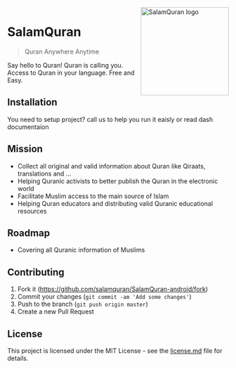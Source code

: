 <img src="https://raw.githubusercontent.com/salamquran/SalamQuran-website/master/public_html/static/images/logo.png" alt="SalamQuran logo" align="right" width="200px"/>

# SalamQuran
> Quran Anywhere Anytime

Say hello to Quran! Quran is calling you.
Access to Quran in your language. Free and Easy.


## Installation
You need to setup project? call us to help you run it eaisly or read dash documentaion


## Mission
 - Collect all original and valid information about Quran like Qiraats, translations and ...
 - Helping Quranic activists to better publish the Quran in the electronic world
 - Facilitate Muslim access to the main source of Islam
 - Helping Quran educators and distributing valid Quranic educational resources


## Roadmap
 - Covering all Quranic information of Muslims


## Contributing
1. Fork it (<https://github.com/salamquran/SalamQuran-android/fork>)
3. Commit your changes (`git commit -am 'Add some changes'`)
4. Push to the branch (`git push origin master`)
5. Create a new Pull Request


## License
This project is licensed under the MIT License - see the [license.md](LICENSE) file for details.
